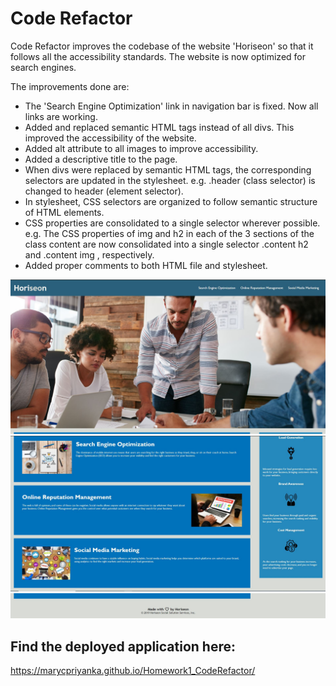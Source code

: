 # Code Refactor

Code Refactor improves the codebase of the website 'Horiseon' so that it follows all the accessibility standards. The website is now optimized for search engines.

The improvements done are:
- The 'Search Engine Optimization' link in navigation bar is fixed. Now all links are working.
- Added and replaced semantic HTML tags instead of all divs. This improved the accessibility of the website.
- Added alt attribute to all images to improve accessibility.
- Added a descriptive title to the page.
- When divs were replaced by semantic HTML tags, the corresponding selectors are updated in the stylesheet. e.g. .header (class selector) is changed to header (element selector).
- In stylesheet, CSS selectors are organized to follow  semantic structure of HTML elements.
- CSS properties are consolidated to a single selector wherever possible. e.g. The CSS properties of img and h2 in each of the 3 sections of the class content are now consolidated into a single selector .content h2 and .content img , respectively.
- Added proper comments to both HTML file and stylesheet.


![screenshot1](https://github.com/marycpriyanka/Homework1_CodeRefactor/blob/main/assets/images/screenshots/screenshot1.JPG)
![screenshot2](https://github.com/marycpriyanka/Homework1_CodeRefactor/blob/main/assets/images/screenshots/screenshot2.JPG)
![screenshot3](https://github.com/marycpriyanka/Homework1_CodeRefactor/blob/main/assets/images/screenshots/screenshot3.JPG)


## Find the deployed application here: 
https://marycpriyanka.github.io/Homework1_CodeRefactor/
